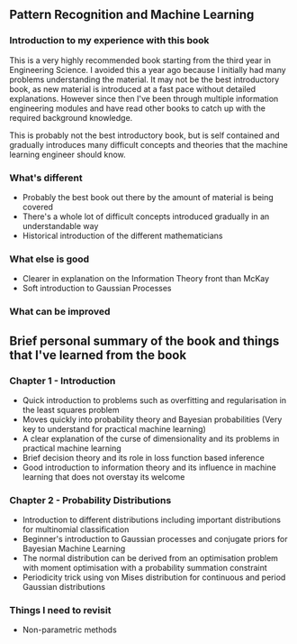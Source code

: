 ## Pattern Recognition and Machine Learning
### Introduction to my experience with this book
This is a very highly recommended book starting from the third year in Engineering Science. I avoided this a year ago because I initially had many problems understanding the material. It may not be the best introductory book, as new material is introduced at a fast pace without detailed explanations. However since then I've been through multiple information engineering modules and have read other books to catch up with the required background knowledge.

This is probably not the best introductory book, but is self contained and gradually introduces many difficult concepts and theories that the machine learning engineer should know.

### What's different
+ Probably the best book out there by the amount of material is being covered
+ There's a whole lot of difficult concepts introduced gradually in an understandable way
+ Historical introduction of the different mathematicians

### What else is good
+ Clearer in explanation on the Information Theory front than McKay
+ Soft introduction to Gaussian Processes

### What can be improved


## Brief personal summary of the book and things that I've learned from the book
### Chapter 1 - Introduction
+ Quick introduction to problems such as overfitting and regularisation in the least squares problem
+ Moves quickly into probability theory and Bayesian probabilities (Very key to understand for practical machine learning)
+ A clear explanation of the curse of dimensionality and its problems in practical machine learning
+ Brief decision theory and its role in loss function based inference
+ Good introduction to information theory and its influence in machine learning that does not overstay its welcome

### Chapter 2 - Probability Distributions
+ Introduction to different distributions including important distributions for multinomial classification
+ Beginner's introduction to Gaussian processes and conjugate priors for Bayesian Machine Learning
+ The normal distribution can be derived from an optimisation problem with moment optimisation with a probability summation constraint
+ Periodicity trick using von Mises distribution for continuous and period Gaussian distributions


### Things I need to revisit
+ Non-parametric methods


